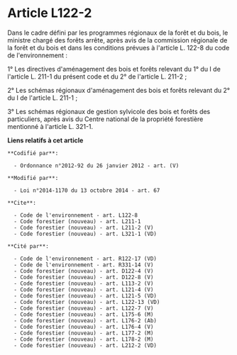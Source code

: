 # Article L122-2

Dans le cadre défini par les programmes régionaux de la forêt et du bois, le ministre chargé des forêts arrête, après avis de
la commission régionale de la forêt et du bois et dans les conditions prévues à l'article L. 122-8 du code de
l'environnement :

1° Les directives d'aménagement des bois et forêts relevant du 1° du I de l'article L. 211-1 du présent code et du 2° de
l'article L. 211-2 ;

2° Les schémas régionaux d'aménagement des bois et forêts relevant du 2° du I de l'article L. 211-1 ;

3° Les schémas régionaux de gestion sylvicole des bois et forêts des particuliers, après avis du Centre national de la
propriété forestière mentionné à l'article L. 321-1.

**Liens relatifs à cet article**

	**Codifié par**:

	  - Ordonnance n°2012-92 du 26 janvier 2012 - art. (V)

	**Modifié par**:

	  - Loi n°2014-1170 du 13 octobre 2014 - art. 67

	**Cite**:

	  - Code de l'environnement - art. L122-8
	  - Code forestier (nouveau) - art. L211-1
	  - Code forestier (nouveau) - art. L211-2 (V)
	  - Code forestier (nouveau) - art. L321-1 (VD)

	**Cité par**:

	  - Code de l'environnement - art. R122-17 (VD)
	  - Code de l'environnement - art. R331-14 (V)
	  - Code forestier (nouveau) - art. D122-4 (V)
	  - Code forestier (nouveau) - art. D122-8 (V)
	  - Code forestier (nouveau) - art. L113-2 (V)
	  - Code forestier (nouveau) - art. L121-4 (V)
	  - Code forestier (nouveau) - art. L121-5 (VD)
	  - Code forestier (nouveau) - art. L122-13 (VD)
	  - Code forestier (nouveau) - art. L122-7 (V)
	  - Code forestier (nouveau) - art. L175-6 (M)
	  - Code forestier (nouveau) - art. L176-2 (Ab)
	  - Code forestier (nouveau) - art. L176-4 (V)
	  - Code forestier (nouveau) - art. L177-2 (M)
	  - Code forestier (nouveau) - art. L178-2 (M)
	  - Code forestier (nouveau) - art. L212-2 (VD)
